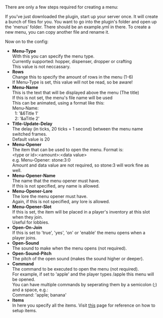 There are only a few steps required for creating a menu:

If you've just downloaded the plugin, start up your server once. It will create a bunch of files for you.
You want to go into the plugin's folder and open up the 'menus' folder. There should be an example.yml in there.
To create a new menu, you can copy another file and rename it.

Now on to the config:

<ul>
  <li>
    <b>Menu-Type</b><br/>
    With this you can specify the menu type.<br/>
    Currently supported: hopper, dispenser, dropper or crafting<br/>
    This value is not neccassary.
  </li>
  <li>
    <b>Rows</b><br/>
    Change this to specify the amount of rows in the menu (1-6)<br/>
    If Menu-Type is set, this value will not be read, so be aware!
  </li>
  <li>
    <b>Menu-Name</b><br/>
    This is the text that will be displayed above the menu (The title)<br/>
    If this is not set, the menu's file name will be used<br/>
    This can be animated, using a format like this:<br/>
    Menu-Name:<br/>
    &nbsp;&nbsp;1: '&6Title 1'<br/>
    &nbsp;&nbsp;2: '&aTitle 2'
  </li>
  <li>
    <b>Title-Update-Delay</b></br>
    The delay (in ticks, 20 ticks = 1 second) between the menu name switched frames.<br/>
    Default value is 20
  </li>
  <li>
    <b>Menu-Opener</b><br/>
    The item that can be used to open the menu. Format is:<br/>
    &lt;type or id&gt;:&lt;amount&gt;:&lt;data value&gt;<br/>
    e.g. Menu-Opener: stone:3:0<br/>
    Amount and data value are not required, so stone:3 will work fine as well.
  </li>
  <li>
    <b>Menu-Opener-Name</b><br/>
    The name that the menu opener must have.<br/>
    If this is not specified, any name is allowed.
  </li>
  <li>
    <b>Menu-Opener-Lore</b><br/>
    The lore the menu opener must have.<br/>
    Again, if this is not specified, any lore is allowed.
  </li>
  <li>
    <b>Menu-Opener-Slot</b><br/>
    If this is set, the item will be placed in a player's inventory at this slot when they join.<br/>
    Useful for lobbies.
  </li>
  <li>
    <b>Open-On-Join</b><br/>
    If this is set to 'true', 'yes', 'on' or 'enable' the menu opens when a player joins.
  </li>
  <li>
    <b>Open-Sound</b><br/>
    The sound to make when the menu opens (not required).<br/>
  </li>
  <li>
    <b>Open-Sound-Pitch</b><br/>
    The pitch of the open sound (makes the sound higher or deeper).<br/>
  </li>
  <li>
    <b>Command</b><br/>
    The command to be executed to open the menu (not required).<br/>
    For example, if set to 'apple' and the player types /apple this menu will be opened.<br/>
    You can have multiple commands by seperating them by a semicolon (;) and a space, e.g.:<br/>
    Command: 'apple; banana'
  </li>
  <li>
    <b>Items</b><br/>
    In here you specify all the items. Visit <a href="https://github.com/megamichiel/AnimatedMenu/blob/master/tutorials/Setting%20up%20menu%20items.md">this</a> page for reference on how to setup items.
  </li>
</ul>